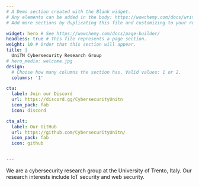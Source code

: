 ```yaml
---
# A Demo section created with the Blank widget.
# Any elements can be added in the body: https://wowchemy.com/docs/writing-markdown-latex/
# Add more sections by duplicating this file and customizing to your requirements.

widget: hero # See https://wowchemy.com/docs/page-builder/
headless: true # This file represents a page section.
weight: 10 # Order that this section will appear.
title: |
  UniTN Cybersecurity Research Group
# hero_media: welcome.jpg
design:
  # Choose how many columns the section has. Valid values: 1 or 2.
  columns: '1'

cta:
  label: Join our Discord
  url: https://discord.gg/CybersecurityUnitn
  icon_pack: fab
  icon: discord

cta_alt:
  label: Our GitHub
  url: https://github.com/CybersecurityUnitn/
  icon_pack: fab
  icon: github


---
```


We are a cybersecurity research group at the University of Trento, Italy. Our research interests include IoT security and web security.

<br>